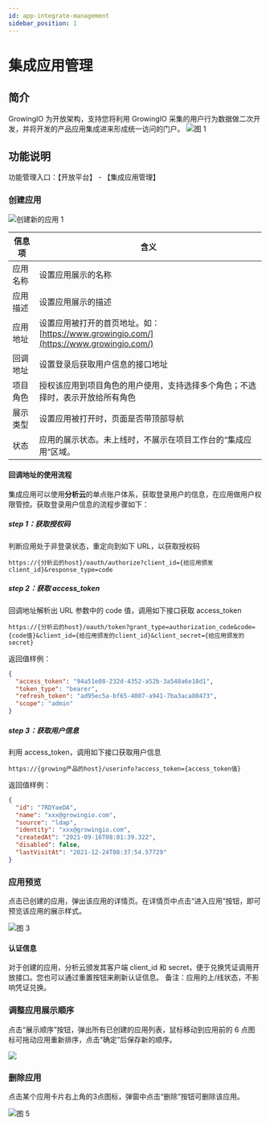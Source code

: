 ```yaml
---
id: app-integrate-management
sidebar_position: 1
---
```


# 集成应用管理

## 简介

GrowingIO 为开放架构，支持您将利用 GrowingIO 采集的用户行为数据做二次开发，并将开发的产品应用集成进来形成统一访问的门户。
![图 1](/img/workbench-entegrate_app-integrate-management.png)  

## 功能说明

功能管理入口：【开放平台】 - 【集成应用管理】

### 创建应用

![![创建新的应用](/img/9bbcc3e77adb7e64962ee19ecb7cf2a7f0546c1205817c59bd5d5cfddb0ab955_pic_1639971163802_2021-12-20.png) 1](/img/create-app_app-integrate-management.png)  

| 信息项   | 含义                                                                                   |
| -------- | -------------------------------------------------------------------------------------- |
| 应用名称 | 设置应用展示的名称                                                                     |
| 应用描述 | 设置应用展示的描述                                                                     |
| 应用地址 | 设置应用被打开的首页地址。如：[https://www.growingio.com/](https://www.growingio.com/) |
| 回调地址 | 设置登录后获取用户信息的接口地址                                                       |
| 项目角色 | 授权该应用到项目角色的用户使用，支持选择多个角色；不选择时，表示开放给所有角色
| 展示类型 | 设置应用被打开时，页面是否带顶部导航                                      |
| 状态     | 应用的展示状态。未上线时，不展示在项目工作台的“集成应用”区域。                    |

#### 回调地址的使用流程

集成应用可以使用**分析云**的单点账户体系，获取登录用户的信息，在应用做用户权限管控。获取登录用户信息的流程步骤如下：

##### step 1：获取授权码

判断应用处于非登录状态，重定向到如下 URL，以获取授权码

```
https://{分析云的host}/oauth/authorize?client_id={给应用颁发client_id}&response_type=code
```

##### step 2：获取 access_token

回调地址解析出 URL 参数中的 code 值，调用如下接口获取 access_token

```
https://{分析云的host}/oauth/token?grant_type=authorization_code&code={code值}&client_id={给应用颁发的client_id}&client_secret={给应用颁发的secret}
```

返回值样例：

```json
{
  "access_token": "94a51e08-232d-4352-a52b-3a548a6e18d1",
  "token_type": "bearer",
  "refresh_token": "ad95ec5a-bf65-4007-a941-7ba3aca80473",
  "scope": "admin"
}
```

##### step 3：获取用户信息

利用 access_token，调用如下接口获取用户信息

```
https://{growing产品的host}/userinfo?access_token={access_token值}
```

返回值样例：

```json
{
  "id": "7RDYaeDA",
  "name": "xxx@growingio.com",
  "source": "ldap",
  "identity": "xxx@growingio.com",
  "createdAt": "2021-09-16T08:01:39.322",
  "disabled": false,
  "lastVisitAt": "2021-12-24T08:37:54.57729"
}
```



### 应用预览

点击已创建的应用，弹出该应用的详情页。在详情页中点击“进入应用”按钮，即可预览该应用的展示样式。

![图 3](/img/appdetail_app-integrate-management.png)  

#### 认证信息

对于创建的应用，分析云颁发其客户端 client_id 和 secret，便于兑换凭证调用开放接口。您也可以通过重置按钮来刷新认证信息。
备注：应用的上/线状态，不影响凭证兑换。

### 调整应用展示顺序

点击“展示顺序”按钮，弹出所有已创建的应用列表，鼠标移动到应用前的 6 点图标可拖动应用重新排序，点击“确定”后保存新的顺序。

![](/img/appsort_app-integrate-management.png) 

### 删除应用

点击某个应用卡片右上角的3点图标，弹窗中点击“删除”按钮可删除该应用。

![图 5](/img/appdelete_app-integrate-management.png)  

